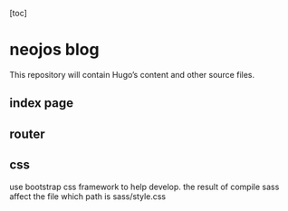 [toc]

# neojos blog

This repository will contain Hugo’s content and other source files.

## index page

## router

## css

use bootstrap css framework to help develop. the result of compile sass affect the file which path is sass/style.css 